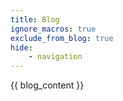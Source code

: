 ```yaml
---
title: Blog
ignore_macros: true
exclude_from_blog: true
hide:
    - navigation
---
```


{{ blog_content }}
